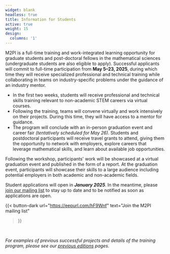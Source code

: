 ```yaml
---
widget: blank
headless: true
title: Information for Students
active: true
weight: 15
design:
  columns: '1'
---
```

M2PI is a full-time training and work-integrated learning opportunity for
graduate students and post-doctoral fellows in the mathematical sciences
(undergraduate students are also eligible to apply). Successful applicants
will commit to full-time participation from **May 5–23, 2025**, during which
time they will receive specialized professional and technical training while
collaborating in teams on industry-specific problems under the guidance of an
industry mentor.


  * In the first two weeks, students will receive professional and technical
    skills training relevant to non-academic STEM careers via virtual
    courses.
  * Following the training, teams will convene virtually and work intensively on
    their projects. During this time, they will have access to a mentor for
    guidance.
  * The program will conclude with an in-person graduation event and career
    fair _(tentatively scheduled for May 26)_. Students and postdoctoral
    participants will receive travel grants to attend, giving them the
    opportunity to network with employers, explore careers that leverage
    mathematical skills, and learn about available job opportunities.

Following the workshop, participants' work will be showcased at a virtual graduation
event and published in the form of a report. At the graduation event,
participants will showcase their skills to a large audience including potential
employers in both academic and non-academic fields.

Student applications will open in **_January 2025_**. In the
meantime, please [join our mailing list](https://eepurl.com/hF9Wnf) to stay up
to date and to be notified as soon as applications are open.

{{< button-dark
  url="https://eepurl.com/hF9Wnf"
  text="Join the M2PI mailing list"
>}}

&nbsp;

_For examples of previous successful projects and details of the training
program, please see our [previous editions](/#editions) pages._
